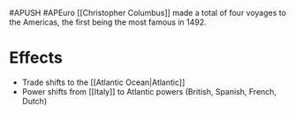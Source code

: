 #APUSH #APEuro 
[[Christopher Columbus]] made a total of four voyages to the Americas, the first being the most famous in 1492.
# Effects
- Trade shifts to the [[Atlantic Ocean|Atlantic]]
- Power shifts from [[Italy]] to Atlantic powers (British, Spanish, French, Dutch)